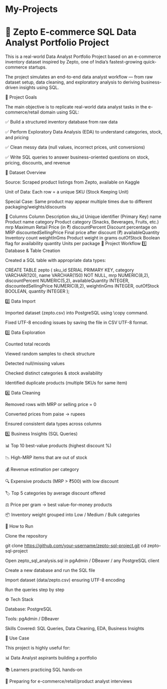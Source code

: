 # My-Projects
# 🛒 Zepto E-commerce SQL Data Analyst Portfolio Project

This is a real-world Data Analyst Portfolio Project based on an e-commerce inventory dataset inspired by Zepto, one of India’s fastest-growing quick-commerce startups.

The project simulates an end-to-end data analyst workflow — from raw dataset setup, data cleaning, and exploratory analysis to deriving business-driven insights using SQL.

🎯 Project Goals

The main objective is to replicate real-world data analyst tasks in the e-commerce/retail domain using SQL:

✅ Build a structured inventory database from raw data

✅ Perform Exploratory Data Analysis (EDA) to understand categories, stock, and pricing

✅ Clean messy data (null values, incorrect prices, unit conversions)

✅ Write SQL queries to answer business-oriented questions on stock, pricing, discounts, and revenue

📂 Dataset Overview

Source: Scraped product listings from Zepto, available on Kaggle

Unit of Data: Each row = a unique SKU (Stock Keeping Unit)

Special Case: Same product may appear multiple times due to different packaging/weights/discounts

🧾 Columns
Column	Description
sku_id	Unique identifier (Primary Key)
name	Product name
category	Product category (Snacks, Beverages, Fruits, etc.)
mrp	Maximum Retail Price (in ₹)
discountPercent	Discount percentage on MRP
discountedSellingPrice	Final price after discount (₹)
availableQuantity	Inventory count
weightInGms	Product weight in grams
outOfStock	Boolean flag for availability
quantity	Units per package
🔧 Project Workflow
1️⃣ Database & Table Creation

Created a SQL table with appropriate data types:

CREATE TABLE zepto (
  sku_id SERIAL PRIMARY KEY,
  category VARCHAR(120),
  name VARCHAR(150) NOT NULL,
  mrp NUMERIC(8,2),
  discountPercent NUMERIC(5,2),
  availableQuantity INTEGER,
  discountedSellingPrice NUMERIC(8,2),
  weightInGms INTEGER,
  outOfStock BOOLEAN,
  quantity INTEGER
);

2️⃣ Data Import

Imported dataset (zepto.csv) into PostgreSQL using \copy command.

Fixed UTF-8 encoding issues by saving the file in CSV UTF-8 format.

3️⃣ Data Exploration

Counted total records

Viewed random samples to check structure

Detected null/missing values

Checked distinct categories & stock availability

Identified duplicate products (multiple SKUs for same item)

4️⃣ Data Cleaning

Removed rows with MRP or selling price = 0

Converted prices from paise → rupees

Ensured consistent data types across columns

5️⃣ Business Insights (SQL Queries)

📊 Top 10 best-value products (highest discount %)

📉 High-MRP items that are out of stock

💰 Revenue estimation per category

🔍 Expensive products (MRP > ₹500) with low discount

🏷️ Top 5 categories by average discount offered

⚖️ Price per gram → best value-for-money products

📦 Inventory weight grouped into Low / Medium / Bulk categories

🚀 How to Run

Clone the repository

git clone https://github.com/your-username/zepto-sql-project.git
cd zepto-sql-project


Open zepto_sql_analysis.sql in pgAdmin / DBeaver / any PostgreSQL client

Create a new database and run the SQL file

Import dataset (data/zepto.csv) ensuring UTF-8 encoding

Run the queries step by step

⚙️ Tech Stack

Database: PostgreSQL

Tools: pgAdmin / DBeaver

Skills Covered: SQL Queries, Data Cleaning, EDA, Business Insights

📌 Use Case

This project is highly useful for:

📊 Data Analyst aspirants building a portfolio

📚 Learners practicing SQL hands-on

💼 Preparing for e-commerce/retail/product analyst interviews
